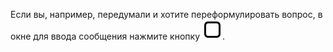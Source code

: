 Если вы, например, передумали и хотите переформулировать вопрос, в окне для ввода сообщения нажмите кнопку ![image](../../_assets/console-icons/stop.svg).